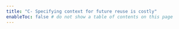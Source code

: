 ```yaml
---
title: "C- Specifying context for future reuse is costly"
enableToc: false # do not show a table of contents on this page
---
```

